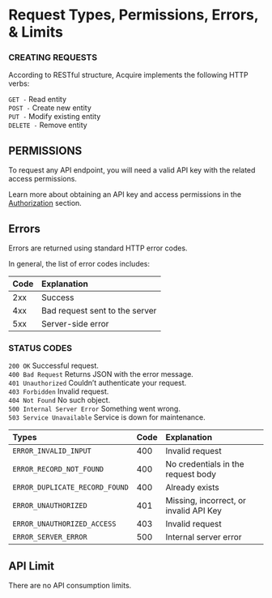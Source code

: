 # Request Types, Permissions, Errors, & Limits

### CREATING REQUESTS

According to RESTful structure, Acquire implements the following HTTP verbs:  
  
`GET -` Read entity  
`POST -` Create new entity  
`PUT -` Modify existing entity  
`DELETE -` Remove entity

## PERMISSIONS

To request any API endpoint, you will need a valid API key with the related access permissions.

Learn more about obtaining an API key and access permissions in the [Authorization](https://developer.acquire.io/rest-apis/authorization) section. 

## Errors <a id="errors"></a>

Errors are returned using standard HTTP error codes.

In general, the list of error codes includes:  


| Code | Explanation |
| :--- | :--- |
| 2xx | Success |
| 4xx | Bad request sent to the server |
| 5xx | Server-side error |

### STATUS CODES

`200 OK` Successful request.  
`400 Bad Request` Returns JSON with the error message.  
`401 Unauthorized` Couldn’t authenticate your request.  
`403 Forbidden` Invalid request.  
`404 Not Found` No such object.  
`500 Internal Server Error` Something went wrong.  
`503 Service Unavailable` Service is down for maintenance.

| Types | Code | Explanation |
| :--- | :--- | :--- |
| `ERROR_INVALID_INPUT` | 400 | Invalid request |
| `ERROR_RECORD_NOT_FOUND` | 400 | No credentials in the request body |
| `ERROR_DUPLICATE_RECORD_FOUND` | 400 | Already exists |
| `ERROR_UNAUTHORIZED` | 401 | Missing, incorrect, or invalid API Key |
| `ERROR_UNAUTHORIZED_ACCESS` | 403 | Invalid request |
| `ERROR_SERVER_ERROR` | 500 | Internal server error |

## API Limit <a id="api-limit"></a>

There are no API consumption limits.

